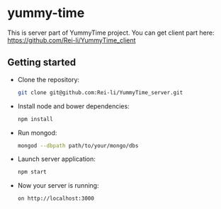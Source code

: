 # yummy-time

This is server part of YummyTime project. You can get client part here: https://github.com/Rei-li/YummyTime_client

## Getting started

- Clone the repository:

  ```sh
  git clone git@github.com:Rei-li/YummyTime_server.git
  ```

- Install node and bower dependencies:

  ```sh
  npm install
  ```

- Run mongod:

  ```sh
  mongod --dbpath path/to/your/mongo/dbs
  ```

- Launch server application:

  ```sh
  npm start
  ```

- Now your server is running:

  ```sh
  on http://localhost:3000
  ```
